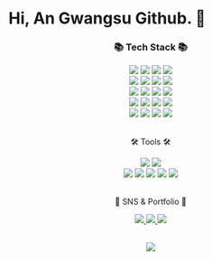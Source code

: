 # Hi, An Gwangsu Github. 👋

<div align=center>
	<h3>📚 Tech Stack 📚</h3>
</div>
<div align="center">
	<img src="https://img.shields.io/badge/HTML5-E34F26?style=flat&logo=HTML5&logoColor=white" />
	<img src="https://img.shields.io/badge/CSS3-1572B6?style=flat&logo=CSS3&logoColor=white" />
	<img src="https://img.shields.io/badge/JavaScript-F7DF1E?style=flat&logo=JavaScript&logoColor=white" />
	<img src="https://img.shields.io/badge/TypeScript-3178C6?style=flat&logo=TypeScript&logoColor=white" />
	<br>
	<img src="https://img.shields.io/badge/Express-000000?style=flat&logo=Express&logoColor=white" />
    <img src="https://img.shields.io/badge/NestJs-E0234E?style=flat&logo=NestJs&logoColor=white" />
    <img src="https://img.shields.io/badge/Vue-4FC08D?style=flat&logo=Vue.js&logoColor=white" />
    <img src="https://img.shields.io/badge/Jest-C21325?style=flat&logo=Jest&logoColor=white" />
	<br>
	<img src="https://img.shields.io/badge/Linux-FCC624?style=flat&logo=Linux&logoColor=white" />
    <img src="https://img.shields.io/badge/Docker-2496ED?style=flat&logo=Docker&logoColor=white" />
    <img src="https://img.shields.io/badge/Jenkins-D24939?style=flat&logo=Jenkins&logoColor=white" />
    <img src="https://img.shields.io/badge/Redis-DC382D?style=flat&logo=Redis&logoColor=white" />
	<br>
	<img src="https://img.shields.io/badge/Amazon-EC2-FF9900?style=flat&logo=AmazonEC2&logoColor=white" />
	<img src="https://img.shields.io/badge/Amazon-IAM-FF9900?style=flat&logo=AmazonIAM&logoColor=white" />
	<img src="https://img.shields.io/badge/Amazon-S3-569A31?style=flat&logo=AmazonS3&logoColor=white" />
	<img src="https://img.shields.io/badge/Amazon-RDS-527FFF?style=flat&logo=AmazonRDS&logoColor=white" />
	<br>
	<img src="https://img.shields.io/badge/MySQL-4479A1?style=flat&logo=MySQL&logoColor=white" />
	<img src="https://img.shields.io/badge/MariaDB-003545?style=flat&logo=MariaDB&logoColor=white" />
	<img src="https://img.shields.io/badge/Sequelize-52B0E7?style=flat&logo=Sequelize&logoColor=white" />
	<img src="https://img.shields.io/badge/TypeORM-262627?style=flat&logo=TypeORM&logoColor=white" />
</div>
<br>
<div align=center>
	<p>🛠 Tools 🛠</p>
</div>
<div align=center>
	<img src="https://img.shields.io/badge/Visual%20Studio%20Code-007ACC?style=flat&logo=VisualStudioCode&logoColor=white" />
	<img src="https://img.shields.io/badge/IntelliJ-000000?style=flat&logo=Jetbrains&logoColor=white" />
	<br>
	<img src="https://img.shields.io/badge/GitHub-181717?style=flat&logo=GitHub&logoColor=white" />
	<img src="https://img.shields.io/badge/Slack-4A154B?style=flat&logo=Slack&logoColor=white" />
	<img src="https://img.shields.io/badge/Jira-0052CC?style=flat&logo=Jira&logoColor=white" />
	<img src="https://img.shields.io/badge/Notion-000000?style=flat&logo=Notion&logoColor=white" />
	<img src="https://img.shields.io/badge/Figjam-F24E1E?style=flat&logo=Figma&logoColor=white" />
</div>
<br>
<div align=center>
	<p>🎨 SNS & Portfolio 🎨</p>
</div>
<div align=center>
	<a href="https://www.linkedin.com/in/gwangsu-an-3aaa3a228">
		<img src="https://img.shields.io/badge/LinkedIn-0A66C2?style=flat&logo=LinkedIn&logoColor=white" />
	</a>
	<a href="mailto:devhigh96@google.com">
		<img src="https://img.shields.io/badge/Mail-30B980?style=flat&logo=Gmail&logoColor=white" />
	</a>
	<a href="https://www.notion.so/ansu-dev/An-Gwangsu-Notion-7181d40e11c44c39899e4685aa2aa7d5">
		<img src="https://img.shields.io/badge/Notion-000000?style=flat&logo=Notion&logoColor=white" />
	</a>
	<br>
</div>

<br>

<div align=center>
<!-- <p>
	<img src="https://github-readme-stats.vercel.app/api/top-langs/?username=Ansu-dev&layout=compact">
</p> -->
<p>
	<img src="https://github-readme-stats.vercel.app/api?username=Ansu-dev&show_icons=true">
</p>
</div>

